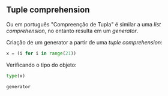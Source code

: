 ## Tuple comprehension

Ou em português "Compreenção de Tupla" é similar a uma *list comprehension*,
no entanto resulta em um *generator*.
   
Criação de um generator a partir de uma *tuple comprehension*:

```python
x = (i for i in range(21))
```

Verificando o tipo do objeto:

```python
type(x)
```

```
generator
```

